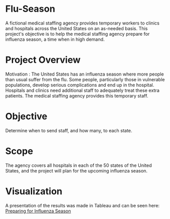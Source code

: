 # Flu-Season
A fictional medical staffing agency provides temporary workers to clinics and hospitals across the United States on an as-needed basis. This project's objective is to help the medical staffing agency prepare for influenza season, a time when in high demand.

# Project Overview
Motivation : The United States has an influenza season where more people than usual suffer from the flu. Some people, particularly those in vulnerable populations, develop serious complications and end up in the hospital. Hospitals and clinics need additional staff to adequately treat these extra patients. The medical staffing agency provides this temporary staff.

# Objective
Determine when to send staff, and how many, to each state.

# Scope 
The agency covers all hospitals in each of the 50 states of the United States, and the project will plan for the upcoming influenza season.

# Visualization
A presentation of the results was made in Tableau and can be seen here: [Preparing for Influenza Season](https://public.tableau.com/app/profile/ioana.rusu2529/viz/InfluenzaSeasoninUSA__/InfluenzaSeason)
